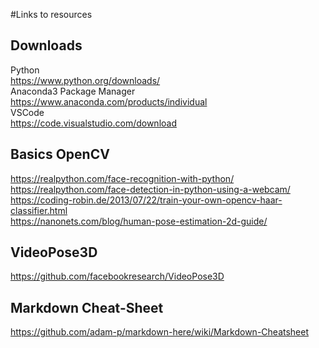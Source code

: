 #Links to resources  
  
## Downloads  
Python  
https://www.python.org/downloads/  
Anaconda3 Package Manager  
https://www.anaconda.com/products/individual  
VSCode  
https://code.visualstudio.com/download  
  
  
  
## Basics OpenCV  
https://realpython.com/face-recognition-with-python/  
https://realpython.com/face-detection-in-python-using-a-webcam/  
https://coding-robin.de/2013/07/22/train-your-own-opencv-haar-classifier.html  
https://nanonets.com/blog/human-pose-estimation-2d-guide/  
  
  
## VideoPose3D  
https://github.com/facebookresearch/VideoPose3D  
  
  
## Markdown Cheat-Sheet
  https://github.com/adam-p/markdown-here/wiki/Markdown-Cheatsheet

